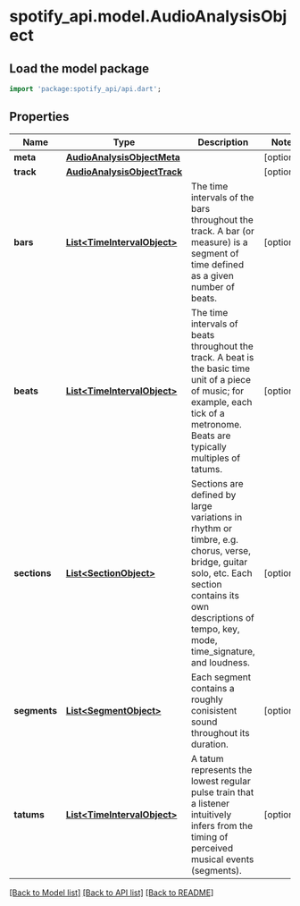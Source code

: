 # spotify_api.model.AudioAnalysisObject

## Load the model package
```dart
import 'package:spotify_api/api.dart';
```

## Properties
Name | Type | Description | Notes
------------ | ------------- | ------------- | -------------
**meta** | [**AudioAnalysisObjectMeta**](AudioAnalysisObjectMeta.md) |  | [optional] 
**track** | [**AudioAnalysisObjectTrack**](AudioAnalysisObjectTrack.md) |  | [optional] 
**bars** | [**List&lt;TimeIntervalObject&gt;**](TimeIntervalObject.md) | The time intervals of the bars throughout the track. A bar (or measure) is a segment of time defined as a given number of beats. | [optional] 
**beats** | [**List&lt;TimeIntervalObject&gt;**](TimeIntervalObject.md) | The time intervals of beats throughout the track. A beat is the basic time unit of a piece of music; for example, each tick of a metronome. Beats are typically multiples of tatums. | [optional] 
**sections** | [**List&lt;SectionObject&gt;**](SectionObject.md) | Sections are defined by large variations in rhythm or timbre, e.g. chorus, verse, bridge, guitar solo, etc. Each section contains its own descriptions of tempo, key, mode, time_signature, and loudness. | [optional] 
**segments** | [**List&lt;SegmentObject&gt;**](SegmentObject.md) | Each segment contains a roughly conisistent sound throughout its duration. | [optional] 
**tatums** | [**List&lt;TimeIntervalObject&gt;**](TimeIntervalObject.md) | A tatum represents the lowest regular pulse train that a listener intuitively infers from the timing of perceived musical events (segments). | [optional] 

[[Back to Model list]](../README.md#documentation-for-models) [[Back to API list]](../README.md#documentation-for-api-endpoints) [[Back to README]](../README.md)



